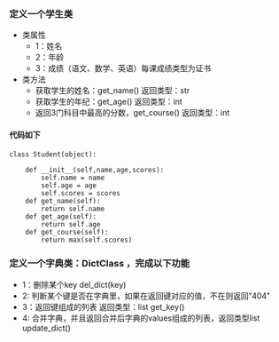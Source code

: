 ### 定义一个学生类
  - 类属性
    - 1：姓名
    - 2：年龄
    - 3：成绩（语文、数学、英语）每课成绩类型为证书
  - 类方法
    - 获取学生的姓名：get_name() 返回类型：str
    - 获取学生的年纪：get_age()  返回类型：int
    - 返回3门科目中最高的分数，get_course() 返回类型：int
#### 代码如下
```
class Student(object):

    def __init__(self,name,age,scores):
        self.name = name
        self.age = age
        self.scores = scores
    def get_name(self):
        return self.name
    def get_age(self):
        return self.age
    def get_course(self):
        return max(self.scores)
```

### 定义一个字典类：DictClass ，完成以下功能
- 1：删除某个key del_dict(key)
- 2: 判断某个键是否在字典里，如果在返回键对应的值，不在则返回"404"
- 3：返回键组成的列表 返回类型：list get_key()
- 4: 合并字典，并且返回合并后字典的values组成的列表，返回类型list update_dict()
